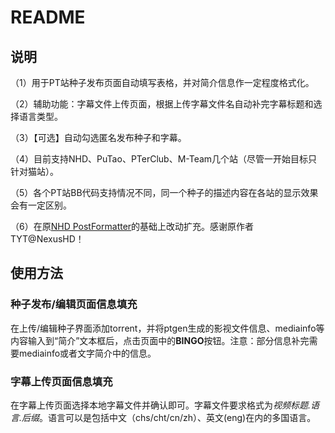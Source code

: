 # README

## 说明

（1）用于PT站种子发布页面自动填写表格，并对简介信息作一定程度格式化。

（2）辅助功能：字幕文件上传页面，根据上传字幕文件名自动补完字幕标题和选择语言类型。

（3）【可选】自动勾选匿名发布种子和字幕。

（4）目前支持NHD、PuTao、PTerClub、M-Team几个站（尽管一开始目标只针对猫站）。

（5）各个PT站BB代码支持情况不同，同一个种子的描述内容在各站的显示效果会有一定区别。

（6）在原[NHD PostFormatter](https://update.greasyfork.org/scripts/36224/Post%20Formatter.user.js)的基础上改动扩充。感谢原作者TYT@NexusHD！

## 使用方法

### 种子发布/编辑页面信息填充

在上传/编辑种子界面添加torrent，并将ptgen生成的影视文件信息、mediainfo等内容输入到“简介”文本框后，点击页面中的**BINGO**按钮。注意：部分信息补完需要mediainfo或者文字简介中的信息。

### 字幕上传页面信息填充

在字幕上传页面选择本地字幕文件并确认即可。字幕文件要求格式为*视频标题.语言.后缀*。语言可以是包括中文（chs/cht/cn/zh）、英文(eng)在内的多国语言。
